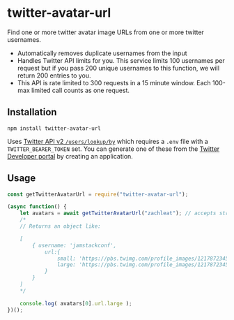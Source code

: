 # twitter-avatar-url

Find one or more twitter avatar image URLs from one or more twitter usernames. 

* Automatically removes duplicate usernames from the input
* Handles Twitter API limits for you. This service limits 100 usernames per request but if you pass 200 unique usernames to this function, we will return 200 entries to you.
* This API is rate limited to 300 requests in a 15 minute window. Each 100-max limited call counts as one request.

## Installation

```
npm install twitter-avatar-url
```

Uses [Twitter API v2 `/users/lookup/by`](https://developer.twitter.com/en/docs/twitter-api/users/lookup/api-reference/get-users-by) which requires a `.env` file with a `TWITTER_BEARER_TOKEN` set. You can generate one of these from the [Twitter Developer portal](https://developer.twitter.com/) by creating an application.

## Usage

```js
const getTwitterAvatarUrl = require("twitter-avatar-url");

(async function() {
	let avatars = await getTwitterAvatarUrl("zachleat"); // accepts string or array of strings
	/*
	// Returns an object like:

	[
		{ username: 'jamstackconf',
			url:{
				small: 'https://pbs.twimg.com/profile_images/1217872345651609603/-Ybv2ifT_normal.jpg',
				large: 'https://pbs.twimg.com/profile_images/1217872345651609603/-Ybv2ifT_400x400.jpg'
			}
		}
	]
	*/

	console.log( avatars[0].url.large );
})();
```